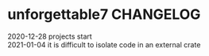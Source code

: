# unforgettable7 CHANGELOG

2020-12-28 projects start  
2021-01-04 it is difficult to isolate code in an external crate

